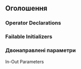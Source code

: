 ## Оголошення

### Operator Declarations

### Failable Initializers

### Двонаправлені параметри
In-Out Parameters
